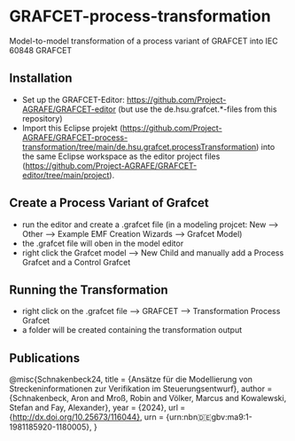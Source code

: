 # GRAFCET-process-transformation
Model-to-model transformation of a process variant of GRAFCET into IEC 60848 GRAFCET


## Installation
* Set up the GRAFCET-Editor: https://github.com/Project-AGRAFE/GRAFCET-editor (but use the de.hsu.grafcet.*-files from this repository) 
* Import this Eclipse projekt (https://github.com/Project-AGRAFE/GRAFCET-process-transformation/tree/main/de.hsu.grafcet.processTransformation) into the same Eclipse workspace as the editor project files (https://github.com/Project-AGRAFE/GRAFCET-editor/tree/main/project).

## Create a Process Variant of Grafcet
* run the editor and create a .grafcet file (in a modeling projcet: New --> Other --> Example EMF Creation Wizards --> Grafcet Model)
* the .grafcet file will oben in the model editor
* right click the Grafcet model --> New Child and manually add a Process Grafcet and a Control Grafcet

## Running the Transformation
* right click on the .grafcet file --> GRAFCET --> Transformation Process Grafcet
* a folder will be created containing the transformation output


## Publications
@misc{Schnakenbeck24,
  title = {Ansätze für die Modellierung von Streckeninformationen zur Verifikation im Steuerungsentwurf},
  author = {Schnakenbeck, Aron and Mroß, Robin and Völker, Marcus and Kowalewski, Stefan and Fay, Alexander},
  year = {2024},
  url = {http://dx.doi.org/10.25673/116044},
  urn = {urn:nbn:de:gbv:ma9:1-1981185920-1180005},
}

